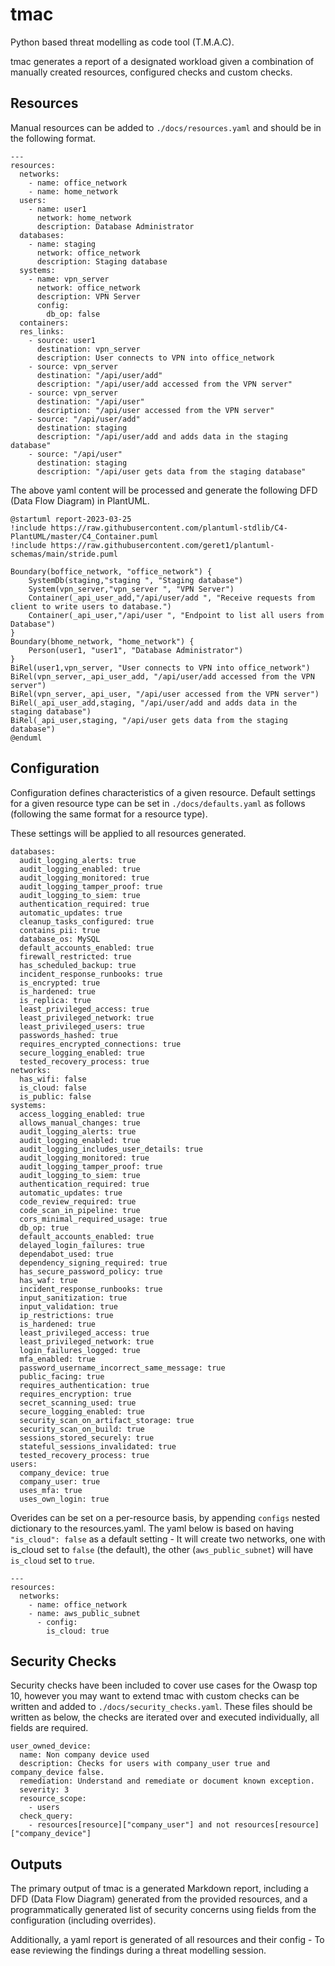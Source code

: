 # tmac

Python based threat modelling as code tool (T.M.A.C).

tmac generates a report of a designated workload given a combination of manually created resources, configured checks 
and custom checks.

## Resources

Manual resources can be added to `./docs/resources.yaml` and should be in the following format.

```
---
resources:
  networks:
    - name: office_network
    - name: home_network
  users:
    - name: user1
      network: home_network
      description: Database Administrator
  databases:
    - name: staging
      network: office_network
      description: Staging database
  systems:
    - name: vpn_server
      network: office_network
      description: VPN Server
      config:
        db_op: false
  containers:
  res_links:
    - source: user1
      destination: vpn_server
      description: User connects to VPN into office_network
    - source: vpn_server
      destination: "/api/user/add"
      description: "/api/user/add accessed from the VPN server"
    - source: vpn_server
      destination: "/api/user"
      description: "/api/user accessed from the VPN server"
    - source: "/api/user/add"
      destination: staging
      description: "/api/user/add and adds data in the staging database"
    - source: "/api/user"
      destination: staging
      description: "/api/user gets data from the staging database"
```

The above yaml content will be processed and generate the following DFD (Data Flow Diagram) in PlantUML.

```
@startuml report-2023-03-25
!include https://raw.githubusercontent.com/plantuml-stdlib/C4-PlantUML/master/C4_Container.puml
!include https://raw.githubusercontent.com/geret1/plantuml-schemas/main/stride.puml

Boundary(boffice_network, "office_network") {
	SystemDb(staging,"staging ", "Staging database")
	System(vpn_server,"vpn_server ", "VPN Server")
	Container(_api_user_add,"/api/user/add ", "Receive requests from client to write users to database.")
	Container(_api_user,"/api/user ", "Endpoint to list all users from Database")
}
Boundary(bhome_network, "home_network") {
	Person(user1, "user1", "Database Administrator")
}
BiRel(user1,vpn_server, "User connects to VPN into office_network")
BiRel(vpn_server,_api_user_add, "/api/user/add accessed from the VPN server")
BiRel(vpn_server,_api_user, "/api/user accessed from the VPN server")
BiRel(_api_user_add,staging, "/api/user/add and adds data in the staging database")
BiRel(_api_user,staging, "/api/user gets data from the staging database")
@enduml
```


## Configuration

Configuration defines characteristics of a given resource. Default settings for a given resource type can be set in 
`./docs/defaults.yaml` as follows (following the same format for a resource type).

These settings will be applied to all resources generated. 

```
databases:
  audit_logging_alerts: true
  audit_logging_enabled: true
  audit_logging_monitored: true
  audit_logging_tamper_proof: true
  audit_logging_to_siem: true
  authentication_required: true
  automatic_updates: true
  cleanup_tasks_configured: true
  contains_pii: true
  database_os: MySQL
  default_accounts_enabled: true
  firewall_restricted: true
  has_scheduled_backup: true
  incident_response_runbooks: true
  is_encrypted: true
  is_hardened: true
  is_replica: true
  least_privileged_access: true
  least_privileged_network: true
  least_privileged_users: true
  passwords_hashed: true
  requires_encrypted_connections: true
  secure_logging_enabled: true
  tested_recovery_process: true
networks:
  has_wifi: false
  is_cloud: false
  is_public: false
systems:
  access_logging_enabled: true
  allows_manual_changes: true
  audit_logging_alerts: true
  audit_logging_enabled: true
  audit_logging_includes_user_details: true
  audit_logging_monitored: true
  audit_logging_tamper_proof: true
  audit_logging_to_siem: true
  authentication_required: true
  automatic_updates: true
  code_review_required: true
  code_scan_in_pipeline: true
  cors_minimal_required_usage: true
  db_op: true
  default_accounts_enabled: true
  delayed_login_failures: true
  dependabot_used: true
  dependency_signing_required: true
  has_secure_password_policy: true
  has_waf: true
  incident_response_runbooks: true
  input_sanitization: true
  input_validation: true
  ip_restrictions: true
  is_hardened: true
  least_privileged_access: true
  least_privileged_network: true
  login_failures_logged: true
  mfa_enabled: true
  password_username_incorrect_same_message: true
  public_facing: true
  requires_authentication: true
  requires_encryption: true
  secret_scanning_used: true
  secure_logging_enabled: true
  security_scan_on_artifact_storage: true
  security_scan_on_build: true
  sessions_stored_securely: true
  stateful_sessions_invalidated: true
  tested_recovery_process: true
users:
  company_device: true
  company_user: true
  uses_mfa: true
  uses_own_login: true

```

Overides can be set on a per-resource basis, by appending `configs` nested dictionary to the resources.yaml. The yaml 
below is based on having `"is_cloud": false` as a default setting - It will create two networks, one with is_cloud set
to `false` (the default), the other (`aws_public_subnet`) will have `is_cloud` set to `true`.

```
---
resources:
  networks:
    - name: office_network
    - name: aws_public_subnet
      - config:
        is_cloud: true
```

## Security Checks

Security checks have been included to cover use cases for the Owasp top 10, however you may want to extend tmac with custom checks can be written and added to `./docs/security_checks.yaml`. These files should be written as below, the 
checks are iterated over and executed individually, all fields are required.

```
user_owned_device:
  name: Non company device used
  description: Checks for users with company_user true and company_device false.
  remediation: Understand and remediate or document known exception.
  severity: 3
  resource_scope:
    - users
  check_query:
    - resources[resource]["company_user"] and not resources[resource]["company_device"]
```

## Outputs

The primary output of tmac is a generated Markdown report, including a DFD (Data Flow Diagram) generated from the 
provided resources, and a programmatically generated list of security concerns using fields from the configuration
(including overrides).

Additionally, a yaml report is generated of all resources and their config - To ease reviewing the findings during a 
threat modelling session.
